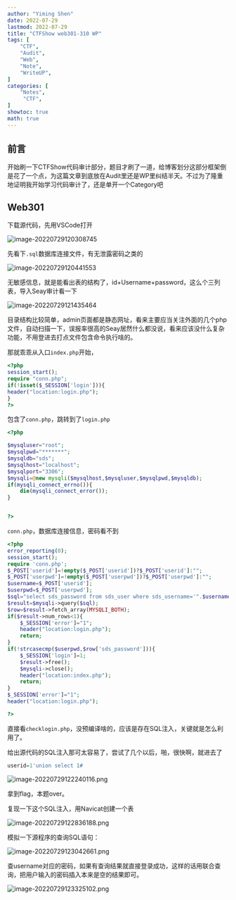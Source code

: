 ```yaml
---
author: "Yiming Shen"
date: 2022-07-29
lastmod: 2022-07-29
title: "CTFShow web301-310 WP"
tags: [
    "CTF",
    "Audit",
    "Web",
    "Note",
    "WriteUP",
]
categories: [
    "Notes",
     "CTF",
]
showtoc: true
math: true
---
```


## 前言

开始刷一下CTFShow代码审计部分，题目才刷了一道，给博客划分这部分框架倒是花了一个点，为这篇文章到底放在Audit里还是WP里纠结半天。不过为了隆重地证明我开始学习代码审计了，还是单开一个Category吧

## Web301

下载源代码，先用VSCode打开

![image-20220729120308745](https://s2.loli.net/2022/07/29/YhXnKWbfN5TmUvj.png)

先看下`.sql`数据库连接文件，有无泄露密码之类的

![image-20220729120441553](https://s2.loli.net/2022/07/29/nptSg4MFI16AOuL.png)

无敏感信息，就是能看出表的结构了，id+Username+password，这么个三列表，导入Seay审计看一下

![image-20220729121435464](https://s2.loli.net/2022/07/29/1d6AOVv8oMuG4xa.png)

目录结构比较简单，admin页面都是静态网址，看来主要应当关注外面的几个php文件，自动扫描一下，误报率很高的Seay居然什么都没说，看来应该没什么复杂功能，不用登进去打点文件包含命令执行啥的。

那就乖乖从入口`index.php`开始，

```php
<?php
session_start();
require "conn.php";
if(!isset($_SESSION['login'])){
header("location:login.php");
}
?>
```

包含了`conn.php`，跳转到了`login.php`

```php
<?php

$mysqluser="root";
$mysqlpwd="*******";
$mysqldb="sds";
$mysqlhost="localhost";
$mysqlport="3306";
$mysqli=@new mysqli($mysqlhost,$mysqluser,$mysqlpwd,$mysqldb);
if(mysqli_connect_errno()){
	die(mysqli_connect_error());
}


?>

```

`conn.php`，数据库连接信息，密码看不到

```php
<?php
error_reporting(0);
session_start();
require 'conn.php';
$_POST['userid']=!empty($_POST['userid'])?$_POST['userid']:"";
$_POST['userpwd']=!empty($_POST['userpwd'])?$_POST['userpwd']:"";
$username=$_POST['userid'];
$userpwd=$_POST['userpwd'];
$sql="select sds_password from sds_user where sds_username='".$username."' order by id limit 1;";
$result=$mysqli->query($sql);
$row=$result->fetch_array(MYSQLI_BOTH);
if($result->num_rows<1){
	$_SESSION['error']="1";
	header("location:login.php");
	return;
}
if(!strcasecmp($userpwd,$row['sds_password'])){
	$_SESSION['login']=1;
	$result->free();
	$mysqli->close();
	header("location:index.php");
	return;
}
$_SESSION['error']="1";
header("location:login.php");

?>
```

直接看`checklogin.php`，没预编译啥的，应该是存在SQL注入，关键就是怎么利用了。

给出源代码的SQL注入那可太容易了，尝试了几个以后，啪，很快啊，就进去了

```sql
userid=1'union select 1#
```

![image-20220729122240116.png](https://s2.loli.net/2022/07/29/Ky53GeYzWItXLDi.png)

拿到flag，本题over。

复现一下这个SQL注入，用Navicat创建一个表

![image-20220729122836188.png](https://s2.loli.net/2022/07/29/b3WzNgiRYphq2oL.png)

模拟一下源程序的查询SQL语句：

![image-20220729123042661.png](https://s2.loli.net/2022/07/29/2tuL95bJeznmgVI.png)

查username对应的密码，如果有查询结果就直接登录成功，这样的话用联合查询，把用户输入的密码插入本来是空的结果即可。

![image-20220729123325102.png](https://s2.loli.net/2022/07/29/MthnxgfP1FpGq2H.png)







